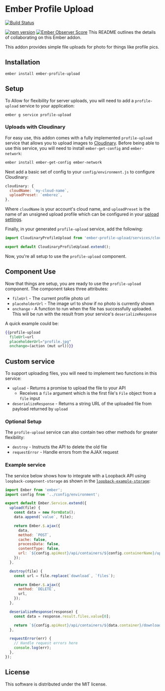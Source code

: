 # Ember Profile Upload

[![Build Status](https://travis-ci.org/rtablada/ember-profile-upload.svg)](https://travis-ci.org/rtablada/ember-profile-upload)

[![npm version](https://badge.fury.io/js/ember-profile-upload.svg)](http://badge.fury.io/js/ember-profile-upload)
[![Ember Observer Score](http://emberobserver.com/badges/ember-profile-upload.svg)](http://emberobserver.com/addons/ember-profile-upload)
This README outlines the details of collaborating on this Ember addon.

This addon provides simple file uploads for photo for things like profile pics.

## Installation

```
ember install ember-profile-upload
```

## Setup

To Allow for flexibility for server uploads, you will need to add a `profile-upload` service to your application:

```
ember g service profile-upload
```

### Uploads with Cloudinary

For easy use, this addon comes with a fully implemented `profile-upload` service that allows you to upload images to [Cloudinary](https://cloudinary.com).
Before being able to use this service, you will need to install `ember-get-config` and `ember-network`:

```bash
ember install ember-get-config ember-network
```

Next add a basic set of config to your `config/environment.js` to configure Cloudinary:

```js
cloudinary: {
  cloudName: `my-cloud-name`,
  uploadPreset: `emberez`,
},
```

Where `cloudName` is your account's cloud name, and `uploadPreset` is the name of an unsigned upload profile which can be configured in your [upload settings](https://cloudinary.com/console/settings/upload).

Finally, in your generated `profile-upload` service, add the following:

```js
import CloudinaryProfileUpload from 'ember-profile-upload/services/cloudinary-profile-upload';

export default CloudinaryProfileUpload.extend();
```

Now, you're all setup to use the `profile-upload` component.

## Component Use

Now that things are setup, you are ready to use the `profile-upload` component.
The component takes three attributes:

* `fileUrl` - The current profile photo url
* `placeholderUrl` - The image url to show if no photo is currently shown
* `onchange` - A function to run when the file has successfully uploaded. This will be run with the result from your service's `deserializeResponse`

A quick example could be:

```hbs
{{profile-upload
  fileUrl=url
  placeholderUrl="profile.jpg"
  onchange=(action (mut url))}}
```

## Custom service

To support uploading files, you will need to implement two functions in this service:

* `upload` - Returns a promise to upload the file to your API
  - Receives a `file` argument which is the first file's `File` object from a `file` input
* `deserializeResponse` - Returns a string URL of the uploaded file from payload returned by `upload`

### Optional Setup

The `profile-upload` service can also contain two other methods for greater flexibility:

* `destroy` - Instructs the API to delete the old file
* `requestError` - Handle errors from the AJAX request

### Example service

The service below shows how to integrate with a Loopback API using `loopback-component-storage` as shown in the [`loopback-example-storage`](https://github.com/strongloop/loopback-example-storage/tree/master/example-2.0):

```js
import Ember from 'ember';
import config from '../config/environment';

export default Ember.Service.extend({
  upload(file) {
    const data = new FormData();
    data.append(`value`, file);

    return Ember.$.ajax({
      data,
      method: `POST`,
      cache: false,
      processData: false,
      contentType: false,
      url: `${config.apiHost}/api/containers/${config.containerName}/upload`,
    });
  },

  destroy(file) {
    const url = file.replace(`download`, `files`);

    return Ember.$.ajax({
      method: `DELETE`,
      url,
    });
  },

  deserializeResponse(response) {
    const data = response.result.files.value[0];

    return `${config.apiHost}/api/containers/${data.container}/download/${data.name}`;
  },

  requestError(err) {
    // Handle request errors here
    console.log(err);
  },
});
```

## License

This software is distributed under the MIT license.
